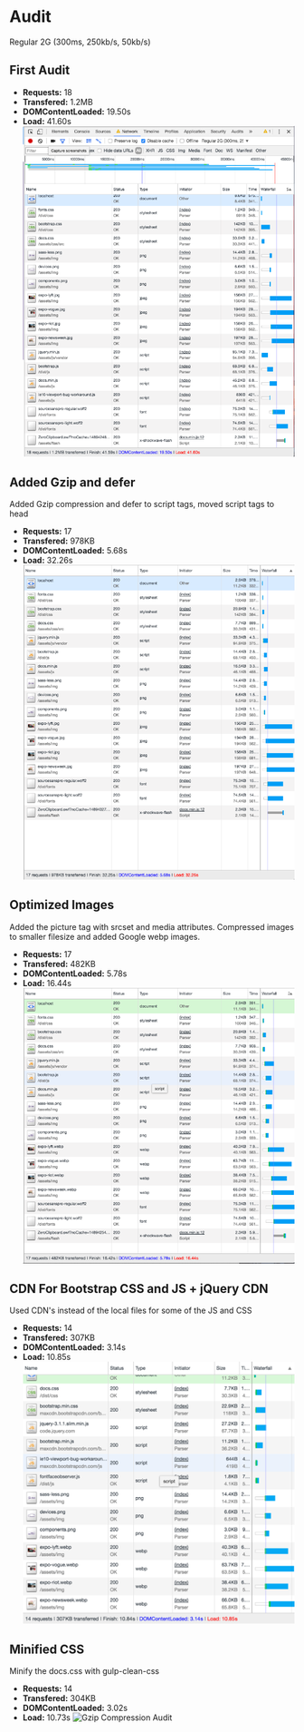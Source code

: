 # Audit

Regular 2G (300ms, 250kb/s, 50kb/s)

## First Audit

- **Requests:** 18
- **Transfered:** 1.2MB
- **DOMContentLoaded:** 19.50s
- **Load:** 41.60s
![First Audit](https://github.com/camille500/performance-matters/blob/master/screenshots/1.%20Initial.png)

## Added Gzip and defer

Added Gzip compression and defer to script tags, moved script tags to head

- **Requests:** 17
- **Transfered:** 978KB
- **DOMContentLoaded:** 5.68s
- **Load:** 32.26s
![Gzip Compression Audit](https://github.com/camille500/performance-matters/blob/master/screenshots/2.%20Gzip.png)

## Optimized Images

Added the picture tag with srcset and media attributes. Compressed images to smaller filesize and added Google webp images.
- **Requests:** 17
- **Transfered:** 482KB
- **DOMContentLoaded:** 5.78s
- **Load:** 16.44s
![Gzip Compression Audit](https://github.com/camille500/performance-matters/blob/master/screenshots/3.%20Optimized%20images.png)

## CDN For Bootstrap CSS and JS + jQuery CDN

Used CDN's instead of the local files for some of the JS and CSS
- **Requests:** 14
- **Transfered:** 307KB
- **DOMContentLoaded:** 3.14s
- **Load:** 10.85s
![Gzip Compression Audit](https://github.com/camille500/performance-matters/blob/master/screenshots/5.%20CDN.png)

## Minified CSS

Minify the docs.css with gulp-clean-css
- **Requests:** 14
- **Transfered:** 304KB
- **DOMContentLoaded:** 3.02s
- **Load:** 10.73s
![Gzip Compression Audit](https://github.com/camille500/performance-matters/blob/master/screenshots/5.%20MiniCss.png)
